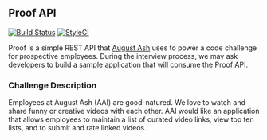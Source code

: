 ## Proof API

<a href="https://travis-ci.org/cnvs/canvas"><img src="https://travis-ci.org/austintoddj/proof.svg?branch=master" alt="Build Status"></a>
<a href="https://styleci.io/repos/88316171"><img src="https://styleci.io/repos/88316171/shield?style=flat&branch=master" alt="StyleCI"></a>

Proof is a simple REST API that [August Ash](https://www.augustash.com) uses to power a code challenge for prospective employees. During the interview process, we may ask developers to build a sample application that will consume the Proof API.

### Challenge Description

Employees at August Ash (AAI) are good-natured. We love to watch and share funny or creative videos with each other. AAI would like an application that allows employees to maintain a list of curated video links, view top ten lists, and to submit and rate linked videos.